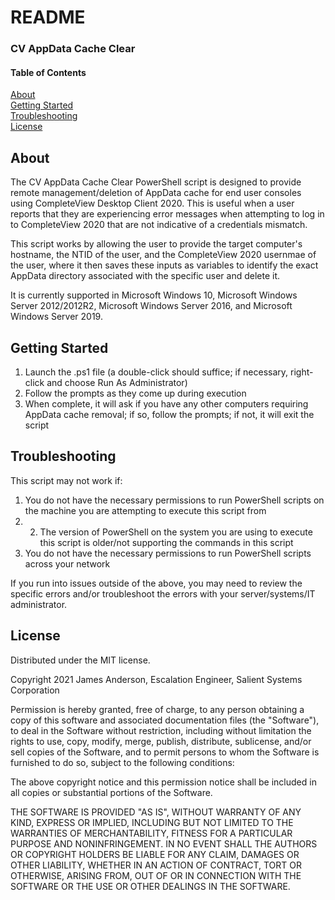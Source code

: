 # README
### CV AppData Cache Clear

#### Table of Contents

[About](#about)  
[Getting Started](#getting-started)  
[Troubleshooting](#troubleshooting)  
[License](#license)

## About

The CV AppData Cache Clear PowerShell script is designed to provide remote management/deletion of AppData cache for end user consoles using CompleteView Desktop Client 2020. This is useful when a user reports that they are experiencing error messages when attempting to log in to CompleteView 2020 that are not indicative of a credentials mismatch.

This script works by allowing the user to provide the target computer's hostname, the NTID of the user, and the CompleteView 2020 usernmae of the user, where it then saves these inputs as variables to identify the exact AppData directory associated with the specific user and delete it.

It is currently supported in Microsoft Windows 10, Microsoft Windows Server 2012/2012R2, Microsoft Windows Server 2016, and Microsoft Windows Server 2019.

## Getting Started

1. Launch the .ps1 file (a double-click should suffice; if necessary, right-click and choose Run As Administrator)
2. Follow the prompts as they come up during execution
3. When complete, it will ask if you have any other computers requiring AppData cache removal; if so, follow the prompts; if not, it will exit the script

## Troubleshooting

This script may not work if:

1. You do not have the necessary permissions to run PowerShell scripts on the machine you are attempting to execute this script from
2. 2. The version of PowerShell on the system you are using to execute this script is older/not supporting the commands in this script
3. You do not have the necessary permissions to run PowerShell scripts across your network

If you run into issues outside of the above, you may need to review the specific errors and/or troubleshoot the errors with your server/systems/IT administrator.

## License

Distributed under the MIT license.

Copyright 2021 James Anderson, Escalation Engineer, Salient Systems Corporation

Permission is hereby granted, free of charge, to any person obtaining a copy of this software and associated documentation files (the "Software"), to deal in the Software without restriction, including without limitation the rights to use, copy, modify, merge, publish, distribute, sublicense, and/or sell copies of the Software, and to permit persons to whom the Software is furnished to do so, subject to the following conditions:

The above copyright notice and this permission notice shall be included in all copies or substantial portions of the Software.

THE SOFTWARE IS PROVIDED "AS IS", WITHOUT WARRANTY OF ANY KIND, EXPRESS OR IMPLIED, INCLUDING BUT NOT LIMITED TO THE WARRANTIES OF MERCHANTABILITY, FITNESS FOR A PARTICULAR PURPOSE AND NONINFRINGEMENT. IN NO EVENT SHALL THE AUTHORS OR COPYRIGHT HOLDERS BE LIABLE FOR ANY CLAIM, DAMAGES OR OTHER LIABILITY, WHETHER IN AN ACTION OF CONTRACT, TORT OR OTHERWISE, ARISING FROM, OUT OF OR IN CONNECTION WITH THE SOFTWARE OR THE USE OR OTHER DEALINGS IN THE SOFTWARE.
